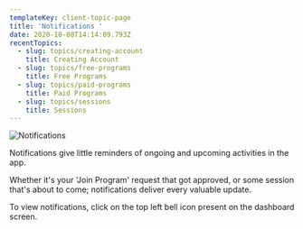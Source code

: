 ```yaml
---
templateKey: client-topic-page
title: 'Notifications '
date: 2020-10-08T14:14:09.793Z
recentTopics:
  - slug: topics/creating-account
    title: Creating Account
  - slug: topics/free-programs
    title: Free Programs
  - slug: topics/paid-programs
    title: Paid Programs
  - slug: topics/sessions
    title: Sessions
---
```

![Notifications](/img/notifications-i.png "Notifications")

Notifications give little reminders of ongoing and upcoming activities in the app.

Whether it's your 'Join Program' request that got approved, or some session that's about to come; notifications deliver every valuable update. 

To view notifications, click on the top left bell icon present on the dashboard screen.
